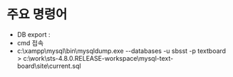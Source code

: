 # 주요 명령어
- DB export : 
- cmd 접속
- c:\xampp\mysql\bin\mysqldump.exe --databases -u sbsst -p textboard > c:\work\sts-4.8.0.RELEASE-workspace\mysql-text-board\site\current.sql